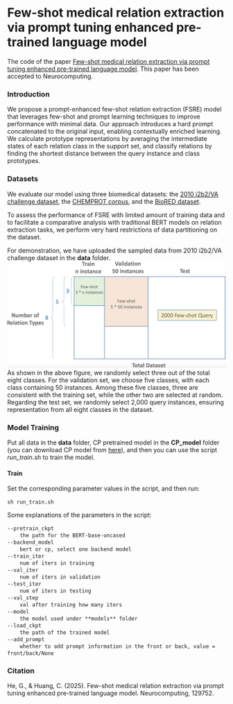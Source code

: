 # Few-shot medical relation extraction via prompt tuning enhanced pre-trained language model
The code of the paper [Few-shot medical relation extraction via prompt tuning enhanced pre-trained language model](https://www.sciencedirect.com/science/article/pii/S0925231225004242). This paper has been accepted to Neurocomputing.

### Introduction
We propose a prompt-enhanced few-shot relation extraction (FSRE) model that leverages few-shot and prompt learning techniques to improve performance with minimal data. Our approach introduces a hard prompt concatenated to the original input, enabling contextually enriched learning. We calculate prototype representations by averaging the intermediate states of each relation class in the support set, and classify relations by finding the shortest distance between the query instance and class prototypes. 

<!-- ### Environments
- ``python 3``
- ``PyTorch 1.7.1``
- ``transformers 4.6.0`` -->

### Datasets
We evaluate our model using three biomedical datasets: the [2010 i2b2/VA challenge dataset](https://doi.org/10.1136/amiajnl-2011-000203), the [CHEMPROT corpus](https://biocreative.bioinformatics.udel.edu/tasks/biocreative-vi/track-5/), and the [BioRED dataset](https://doi.org/10.1093/bib/bbac282).

To assess the performance of FSRE with limited amount of training data and to facilitate a comparative analysis with traditional BERT models on relation extraction tasks, we perform very hard restrictions of data partitioning on the dataset.

For demonstration, we have uploaded the sampled data from 2010 i2b2/VA challenge dataset in the **data** folder. ![Figure 1](./figures/Training_Settings.png) 
As shown in the above figure, we randomly select three out of the total eight classes. For the validation set, we choose five classes, with each class containing 50 instances. Among these five classes, three are consistent with the training set, while the other two are selected at random. Regarding the test set, we randomly select 2,000 query instances, ensuring representation from all eight classes in the dataset.

### Model Training
Put all data in the **data** folder, CP pretrained model in the **CP_model** folder (you can download CP model from [here](https://github.com/thunlp/RE-Context-or-Names/tree/master/pretrain)), and then you can use the script *run_train.sh* to train the model.

#### Train
Set the corresponding parameter values in the script, and then run:
```
sh run_train.sh
```
Some explanations of the parameters in the script:
```
--pretrain_ckpt
	the path for the BERT-base-uncased
--backend_model
	bert or cp, select one backend model
--train_iter
	num of iters in training
--val_iter
	num of iters in validation
--test_iter
	num of iters in testing
--val_step
	val after training how many iters
--model
	the model used under **models** folder
--load_ckpt
	the path of the trained model
--add_prompt
	whether to add prompt information in the front or back, value = front/back/None
```

### Citation
He, G., & Huang, C. (2025). Few-shot medical relation extraction via prompt tuning enhanced pre-trained language model. Neurocomputing, 129752.
